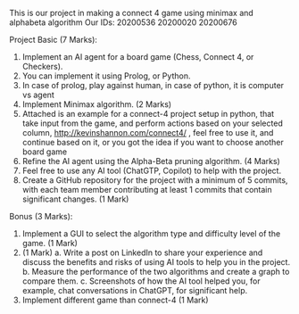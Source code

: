 This is our project in making a connect 4 game using minimax and alphabeta algorithm
Our IDs:
20200536
20200020
20200676


Project
Basic (7 Marks):
  1. Implement an AI agent for a board game (Chess, Connect 4, or Checkers).
  2. You can implement it using Prolog, or Python.
  3. In case of prolog, play against human, in case of python, it is computer vs agent
  4. Implement Minimax algorithm. (2 Marks)
  5. Attached is an example for a connect-4 project setup in python, that take input from the game,
  and perform actions based on your selected column, http://kevinshannon.com/connect4/ , feel free
  to use it, and continue based on it, or you got the idea if you want to choose another board game
  6. Refine the AI agent using the Alpha-Beta pruning algorithm. (4 Marks)
  7. Feel free to use any AI tool (ChatGTP, Copilot) to help with the project.
  8. Create a GitHub repository for the project with a minimum of 5 commits, with each team member
  contributing at least 1 commits that contain significant changes. (1 Mark)

Bonus (3 Marks):
  1. Implement a GUI to select the algorithm type and difficulty level of the game. (1 Mark)
  2. (1 Mark)
    a. Write a post on LinkedIn to share your experience and discuss the benefits and risks of
    using AI tools to help you in the project.
    b. Measure the performance of the two algorithms and create a graph to compare them.
    c. Screenshots of how the AI tool helped you, for example, chat conversations in ChatGPT,
    for significant help.
  3. Implement different game than connect-4 (1 Mark)
